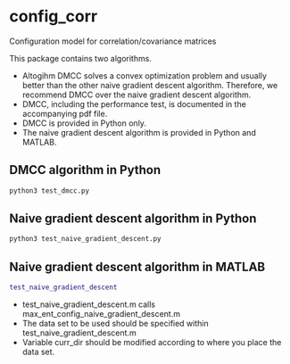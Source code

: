 # config_corr
Configuration model for correlation/covariance matrices

This package contains two algorithms.
* Altogihm DMCC solves a convex optimization problem and usually better than the other naive gradient descent algorithm. Therefore, we recommend DMCC over the naive gradient descent algorithm.
* DMCC, including the performance test, is documented in the accompanying pdf file.
* DMCC is provided in Python only.
* The naive gradient descent algorithm is provided in Python and MATLAB.

## DMCC algorithm in Python

```python
python3 test_dmcc.py
```

## Naive gradient descent algorithm in Python

```python
python3 test_naive_gradient_descent.py
```


## Naive gradient descent algorithm in MATLAB

```MATLAB
test_naive_gradient_descent
```

* test_naive_gradient_descent.m calls max_ent_config_naive_gradient_descent.m
* The data set to be used should be specified within test_naive_gradient_descent.m
* Variable curr_dir should be modified according to where you place the data set.
